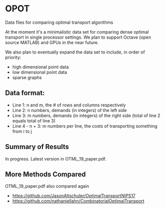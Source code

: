 # OPOT
Data files for comparing optimal transport algorithms

At the moment it's a minimalistic data set for comparing
dense optimal transport in single processor settings.
We plan to support Octave (open source MATLAB)
and GPUs in the near future.

We also plan to eventually expand the data set to include,
in order of priority:
+ high dimensional point data
+ low dimensional point data
+ sparse graphs

## Data format:
+ Line 1: n and m, the # of rows and columns respectively
+ Line 2: n numbers, demands (in integers) of the left side
+ Line 3: m numbers, demands (in integers) of the right side (total of line 2 equals total of line 3)
+ Line 4 - n + 3: m numbers per line, the costs of transporting something from i to j

## Summary of Results

In progress.
Latest version in OTML_19_paper.pdf.

## More Methods Compared
OTML_19_paper.pdf also compared again
+ https://github.com/JasonAltschuler/OptimalTransportNIPS17 
+ https://github.com/nathaniellahn/CombinatorialOptimalTransport

